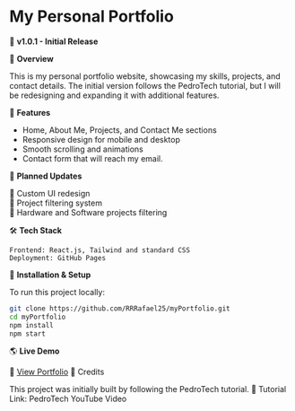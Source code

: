 # **My Personal Portfolio**

🚀 **v1.0.1 - Initial Release**

🔹 **Overview**

This is my personal portfolio website, showcasing my skills, projects, and contact details. The initial version follows the PedroTech tutorial, but I will be redesigning and expanding it with additional features.

📌 **Features**

- Home, About Me, Projects, and Contact Me sections  
- Responsive design for mobile and desktop  
- Smooth scrolling and animations  
- Contact form that will reach my email.

📅 **Planned Updates**

🔹 Custom UI redesign   
🔹 Project filtering system  
🔹 Hardware and Software projects filtering 

🛠️ **Tech Stack**

    Frontend: React.js, Tailwind and standard CSS  
    Deployment: GitHub Pages

🚀 **Installation & Setup**

To run this project locally:

```bash
git clone https://github.com/RRRafael25/myPortfolio.git  
cd myPortfolio  
npm install  
npm start
```

🌎 **Live Demo**

🔗 [View Portfolio](https://RRRafael25.github.io/myPortfolio)
📜 Credits

This project was initially built by following the PedroTech tutorial.
🎥 Tutorial Link: PedroTech YouTube Video
